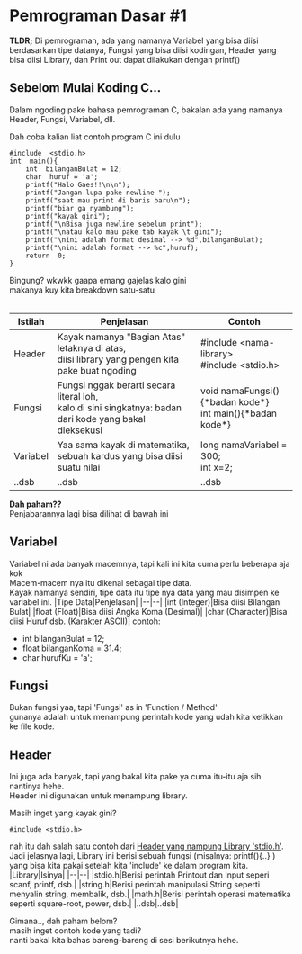 
# Pemrograman Dasar #1

**TLDR;**
Di pemrograman, ada yang namanya Variabel yang bisa diisi berdasarkan tipe datanya, Fungsi yang bisa diisi kodingan, Header yang bisa diisi Library, dan Print out dapat dilakukan dengan printf()

## Sebelom Mulai Koding C...
Dalam ngoding pake bahasa pemrograman C, bakalan ada yang namanya Header, Fungsi, Variabel, dll.

Dah coba kalian liat contoh program C ini dulu
```
#include  <stdio.h>
int  main(){
	int  bilanganBulat = 12;
	char  huruf = 'a';
	printf("Halo Gaes!!\n\n");
	printf("Jangan lupa pake newline ");
	printf("saat mau print di baris baru\n");
	printf("biar ga nyambung");
	printf("kayak gini");
	printf("\nBisa juga newline sebelum print");
	printf("\natau kalo mau pake tab kayak \t gini");
	printf("\nini adalah format desimal --> %d",bilanganBulat);
	printf("\nini adalah format --> %c",huruf);
	return  0;
}
```
Bingung? wkwkk gaapa emang gajelas kalo gini<br>makanya kuy kita breakdown satu-satu<br><br>

|Istilah|Penjelasan|Contoh|
|--|--|--|
|Header|Kayak namanya "Bagian Atas" letaknya di atas,<br>diisi library yang pengen kita pake buat ngoding|#include \<nama-library\><br>#include \<stdio.h>|
|Fungsi|Fungsi nggak berarti secara literal loh,<br>kalo di sini singkatnya: badan dari kode yang bakal dieksekusi|void namaFungsi(){\*badan kode\*}<br>int main(){\*badan kode\*}|
|Variabel|Yaa sama kayak di matematika, sebuah kardus yang bisa diisi suatu nilai|long namaVariabel = 300;<br>int x=2;|
|..dsb|..dsb|..dsb|

**Dah paham??**<br>Penjabarannya lagi bisa dilihat di bawah ini

## Variabel
Variabel ni ada banyak macemnya, tapi kali ini kita cuma perlu beberapa aja kok<br>Macem-macem nya itu dikenal sebagai tipe data.<br>Kayak namanya sendiri, tipe data itu tipe nya data yang mau disimpen ke variabel ini.
|Tipe Data|Penjelasan|
|--|--|
|int (Integer)|Bisa diisi Bilangan Bulat|
|float (Float)|Bisa diisi Angka Koma (Desimal)|
|char (Character)|Bisa diisi Huruf dsb. (Karakter ASCII)|
contoh:
- int bilanganBulat = 12;
- float bilanganKoma = 31.4;
- char hurufKu = 'a';

## Fungsi
Bukan fungsi yaa, tapi 'Fungsi' as in 'Function / Method'<br>gunanya adalah untuk menampung perintah kode yang udah kita ketikkan ke file kode.

## Header
Ini juga ada banyak, tapi yang bakal kita pake ya cuma itu-itu aja sih nantinya hehe.<br>Header ini digunakan untuk menampung library.

Masih inget yang kayak gini?
```
#include <stdio.h>
```
nah itu dah salah satu contoh dari <u>Header yang nampung Library 'stdio.h'</u>.<br>Jadi jelasnya lagi, Library ini berisi sebuah fungsi (misalnya: printf(){..} ) yang bisa kita pakai setelah kita 'include' ke dalam program kita. 
|Library|Isinya|
|--|--|
|stdio.h|Berisi perintah Printout dan Input seperi scanf, printf, dsb.|
|string.h|Berisi perintah manipulasi String seperti menyalin string, membalik, dsb.|
|math.h|Berisi perintah operasi matematika seperti square-root, power, dsb.|
|..dsb|..dsb|

Gimana.., dah paham belom?<br>masih inget contoh kode yang tadi?<br>nanti bakal kita bahas bareng-bareng di sesi berikutnya hehe.

